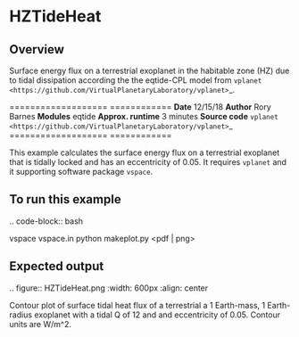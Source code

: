 HZTideHeat
==========

Overview
--------

Surface energy flux on a terrestrial exoplanet in the habitable zone (HZ) due to tidal dissipation according the the eqtide-CPL
model from `vplanet <https://github.com/VirtualPlanetaryLaboratory/vplanet>`_.

===================   ============
**Date**              12/15/18
**Author**            Rory Barnes
**Modules**           eqtide
**Approx. runtime**   3 minutes
**Source code**       `vplanet <https://github.com/VirtualPlanetaryLaboratory/vplanet>`_
===================   ============

This example calculates the surface energy flux on a terrestrial exoplanet that is tidally locked and 
has an eccentricity of 0.05. It requires `vplanet` and it supporting software package `vspace`. 


To run this example
-------------------

.. code-block:: bash

   vspace vspace.in
   python makeplot.py <pdf | png>


Expected output
---------------

.. figure:: HZTideHeat.png
   :width: 600px
   :align: center

Contour plot of surface tidal heat flux of a terrestrial a 1 Earth-mass, 1 Earth-radius 
exoplanet with a tidal Q of 12 and and eccentricity of 0.05. Contour units are W/m^2.

